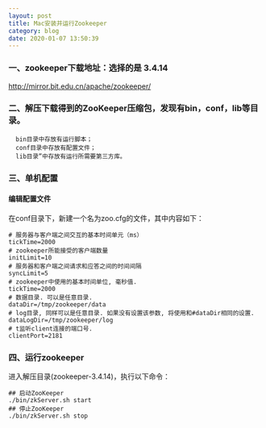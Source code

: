 ```yaml
---
layout: post
title: Mac安装并运行Zookeeper
category: blog
date: 2020-01-07 13:50:39
---
```


### 一、zookeeper下载地址：选择的是 3.4.14
http://mirror.bit.edu.cn/apache/zookeeper/

### 二、解压下载得到的ZooKeeper压缩包，发现有bin，conf，lib等目录。
      bin目录中存放有运行脚本；
      conf目录中存放有配置文件；
      lib目录”中存放有运行所需要第三方库。
  
### 三、单机配置
#### 编辑配置文件
在conf目录下，新建一个名为zoo.cfg的文件，其中内容如下：

    # 服务器与客户端之间交互的基本时间单元（ms） 
    tickTime=2000   
    # zookeeper所能接受的客户端数量 
    initLimit=10  
    # 服务器和客户端之间请求和应答之间的时间间隔 
    syncLimit=5
    # zookeeper中使用的基本时间单位, 毫秒值.
    tickTime=2000
    # 数据目录. 可以是任意目录.
    dataDir=/tmp/zookeeper/data
    # log目录, 同样可以是任意目录. 如果没有设置该参数, 将使用和#dataDir相同的设置.
    dataLogDir=/tmp/zookeeper/log
    # t监听client连接的端口号.
    clientPort=2181

### 四、运行zookeeper
进入解压目录(zookeeper-3.4.14)，执行以下命令：

    ## 启动ZooKeeper
    ./bin/zkServer.sh start
    ## 停止ZooKeeper
    ./bin/zkServer.sh stop
